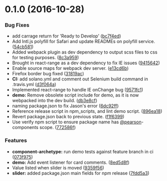 <a name="0.1.0"></a>
# 0.1.0 (2016-10-28)


### Bug Fixes

* add carrage return for 'Ready to Develop' ([bc7f4ed](https://github.com/Pearson-Higher-Ed/slider/commit/bc7f4ed))
* Add Intl.js polyfill for Safari and update READMEs on polyfill service. ([54cb581](https://github.com/Pearson-Higher-Ed/slider/commit/54cb581))
* Added webpack plugin as dev dependency to output scss files to css for testing purposes. ([8c3a959](https://github.com/Pearson-Higher-Ed/slider/commit/8c3a959))
* Brought in react-range as a dev dependency to fix IE issues ([9415642](https://github.com/Pearson-Higher-Ed/slider/commit/9415642))
* Enable source maps for webpack dev server. ([e13cd6b](https://github.com/Pearson-Higher-Ed/slider/commit/e13cd6b))
* Firefox border bug fixed ([31819ac](https://github.com/Pearson-Higher-Ed/slider/commit/31819ac))
* **CI:** add solano.yml and comment out Selenium build command in .travis.yml ([d3f064a](https://github.com/Pearson-Higher-Ed/slider/commit/d3f064a))
* Implemented react-range to handle IE onChange bug ([9571fc1](https://github.com/Pearson-Higher-Ed/slider/commit/9571fc1))
* **demo:** Remove obsolete script include for demo, as it is now webpacked into the dev build. ([db3e8cf](https://github.com/Pearson-Higher-Ed/slider/commit/db3e8cf))
* naming package.json to fix Jason's error ([6dc92ff](https://github.com/Pearson-Higher-Ed/slider/commit/6dc92ff))
* Reference release script in npm_scripts, and lint demo script. ([896ea18](https://github.com/Pearson-Higher-Ed/slider/commit/896ea18))
* Revert package.json back to previous state. ([f1f6399](https://github.com/Pearson-Higher-Ed/slider/commit/f1f6399))
* Use verify npm script to ensure package name has [@pearson](https://github.com/pearson)-components scope. ([772586f](https://github.com/Pearson-Higher-Ed/slider/commit/772586f))


### Features

* **component-archetype:** run demo tests against feature branch in ci ([073f975](https://github.com/Pearson-Higher-Ed/slider/commit/073f975))
* **demo:** Add event listener for card comments. ([8ed5d8f](https://github.com/Pearson-Higher-Ed/slider/commit/8ed5d8f))
* Value listed when slider is moved ([9359f56](https://github.com/Pearson-Higher-Ed/slider/commit/9359f56))
* **slider:** added package.json main fields for npm release ([7fdd5a3](https://github.com/Pearson-Higher-Ed/slider/commit/7fdd5a3))



